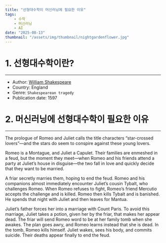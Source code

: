```yaml
---
title: "선형대수학이 머신러닝에 필요한 이유"
tags:
    - 수학
    - 머신러닝
    - AI
date: "2025-08-13"
thumbnail: "/assets/img/thumbnail/nightgardenflower.jpg"
---
```


# 1. 선형대수학이란?
---
* Author: [William Shakespeare](https://en.wikipedia.org/wiki/William_Shakespeare)
* Country: England
* Genre: `Shakespearean tragedy`
* Publication date:	1597

# 2. 머신러닝에 선형대수학이 필요한 이유
---
The prologue of Romeo and Juliet calls the title characters “star-crossed lovers”—and the stars do seem to conspire against these young lovers.

Romeo is a Montague, and Juliet a Capulet. Their families are enmeshed in a feud, but the moment they meet—when Romeo and his friends attend a party at Juliet’s house in disguise—the two fall in love and quickly decide that they want to be married.

A friar secretly marries them, hoping to end the feud. Romeo and his companions almost immediately encounter Juliet’s cousin Tybalt, who challenges Romeo. When Romeo refuses to fight, Romeo’s friend Mercutio accepts the challenge and is killed. Romeo then kills Tybalt and is banished. He spends that night with Juliet and then leaves for Mantua.

Juliet’s father forces her into a marriage with Count Paris. To avoid this marriage, Juliet takes a potion, given her by the friar, that makes her appear dead. The friar will send Romeo word to be at her family tomb when she awakes. The plan goes awry, and Romeo learns instead that she is dead. In the tomb, Romeo kills himself. Juliet wakes, sees his body, and commits suicide. Their deaths appear finally to end the feud.